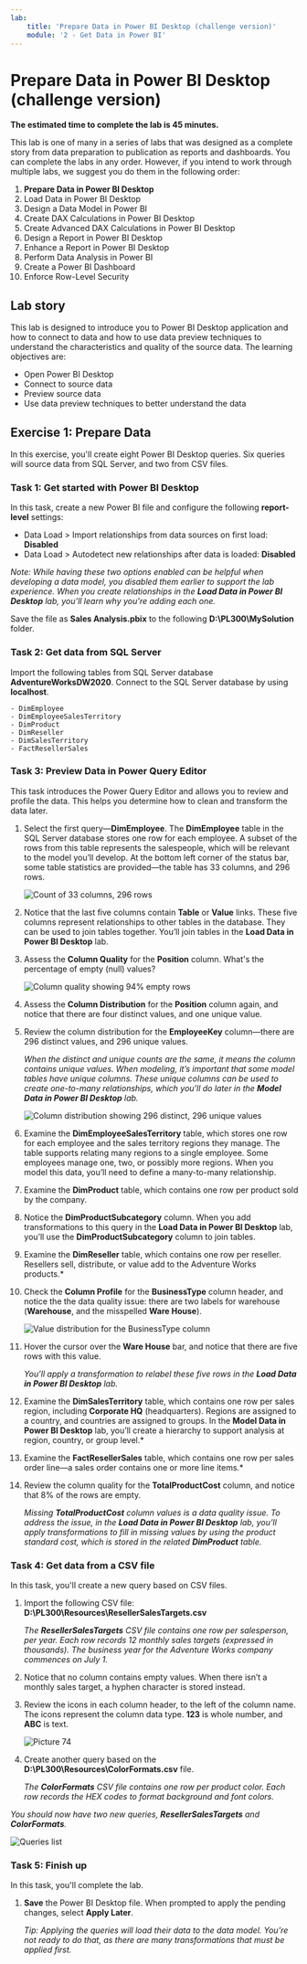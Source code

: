 ```yaml
---
lab:
    title: 'Prepare Data in Power BI Desktop (challenge version)'
    module: '2 - Get Data in Power BI'
---
```


# Prepare Data in Power BI Desktop (challenge version)

**The estimated time to complete the lab is 45 minutes.**

This lab is one of many in a series of labs that was designed as a complete story from data preparation to publication as reports and dashboards. You can complete the labs in any order. However, if you intend to work through multiple labs, we suggest you do them in the following order:

1. **Prepare Data in Power BI Desktop**
1. Load Data in Power BI Desktop
1. Design a Data Model in Power BI
1. Create DAX Calculations in Power BI Desktop
1. Create Advanced DAX Calculations in Power BI Desktop
1. Design a Report in Power BI Desktop
1. Enhance a Report in Power BI Desktop
1. Perform Data Analysis in Power BI
1. Create a Power BI Dashboard
1. Enforce Row-Level Security

## **Lab story**

This lab is designed to introduce you to Power BI Desktop application and how to connect to data and how to use data preview techniques to understand the characteristics and quality of the source data. The learning objectives are:

- Open Power BI Desktop
- Connect to source data
- Preview source data
- Use data preview techniques to better understand the data

## **Exercise 1: Prepare Data**

In this exercise, you'll create eight Power BI Desktop queries. Six queries will source data from SQL Server, and two from CSV files.

### **Task 1: Get started with Power BI Desktop**

In this task, create a new Power BI file and configure the following **report-level** settings:

- Data Load > Import relationships from data sources on first load: **Disabled**
- Data Load > Autodetect new relationships after data is loaded: **Disabled**

*Note: While having these two options enabled can be helpful when developing a data model, you disabled them earlier to support the lab experience. When you create relationships in the **Load Data in Power BI Desktop** lab, you’ll learn why you're adding each one.*

Save the file as **Sales Analysis.pbix** to the following **D:\PL300\MySolution** folder.

### **Task 2: Get data from SQL Server**

Import the following tables from SQL Server database **AdventureWorksDW2020**. Connect to the SQL Server database by using **localhost**.

    - DimEmployee
    - DimEmployeeSalesTerritory
    - DimProduct
    - DimReseller
    - DimSalesTerritory
    - FactResellerSales

### **Task 3: Preview Data in Power Query Editor**

This task introduces the Power Query Editor and allows you to review and profile the data. This helps you determine how to clean and transform the data later.

1. Select the first query—**DimEmployee**. The **DimEmployee** table in the SQL Server database stores one row for each employee. A subset of the rows from this table represents the salespeople, which will be relevant to the model you’ll develop. At the bottom left corner of the status bar, some table statistics are provided—the table has 33 columns, and 296 rows.

     ![Count of 33 columns, 296 rows](Linked_image_Files/01-prepare-data-with-power-query-in-power-bi-desktop_image22.png)

2. Notice that the last five columns contain **Table** or **Value** links. These five columns represent relationships to other tables in the database. They can be used to join tables together. You’ll join tables in the **Load Data in Power BI Desktop** lab.

3. Assess the **Column Quality** for the **Position** column. What's the percentage of empty (null) values?

     ![Column quality showing 94% empty rows](Linked_image_Files/01-prepare-data-with-power-query-in-power-bi-desktop_image24.png)

4. Assess the **Column Distribution** for the **Position** column again, and notice that there are four distinct values, and one unique value.

5. Review the column distribution for the **EmployeeKey** column—there are 296 distinct values, and 296 unique values.
    
    *When the distinct and unique counts are the same, it means the column contains unique values. When modeling, it’s important that some model tables have unique columns. These unique columns can be used to create one-to-many relationships, which you'll do later in the **Model Data in Power BI Desktop** lab.*

     ![Column distribution showing 296 distinct, 296 unique values](Linked_image_Files/01-prepare-data-with-power-query-in-power-bi-desktop_image26.png)

6.  Examine the **DimEmployeeSalesTerritory** table, which stores one row for each employee and the sales territory regions they manage. The table supports relating many regions to a single employee. Some employees manage one, two, or possibly more regions. When you model this data, you’ll need to define a many-to-many relationship.

7.  Examine the **DimProduct** table, which contains one row per product sold by the company.

8.  Notice the **DimProductSubcategory** column. When you add transformations to this query in the **Load Data in Power BI Desktop** lab, you’ll use the **DimProductSubcategory** column to join tables.

9.  Examine the **DimReseller** table, which contains one row per reseller. Resellers sell, distribute, or value add to the Adventure Works products.*

10. Check the **Column Profile** for the **BusinessType** column header, and notice the the data quality issue: there are two labels for warehouse (**Warehouse**, and the misspelled **Ware House**).

     ![Value distribution for the BusinessType column](Linked_image_Files/01-prepare-data-with-power-query-in-power-bi-desktop_image31.png)

11. Hover the cursor over the **Ware House** bar, and notice that there are five rows with this value.
    
    *You’ll apply a transformation to relabel these five rows in the **Load Data in Power BI Desktop** lab.*

12. Examine the **DimSalesTerritory** table, which contains one row per sales region, including **Corporate HQ** (headquarters). Regions are assigned to a country, and countries are assigned to groups. In the **Model Data in Power BI Desktop** lab, you’ll create a hierarchy to support analysis at region, country, or group level.*

14. Examine the **FactResellerSales** table, which contains one row per sales order line—a sales order contains one or more line items.*

15. Review the column quality for the **TotalProductCost** column, and notice that 8% of the rows are empty.
    
    *Missing **TotalProductCost** column values is a data quality issue. To address the issue, in the **Load Data in Power BI Desktop** lab, you’ll apply transformations to fill in missing values by using the product standard cost, which is stored in the related **DimProduct** table.*

### **Task 4: Get data from a CSV file**

In this task, you'll create a new query based on CSV files.

1. Import the following CSV file: **D:\PL300\Resources\ResellerSalesTargets.csv**

    *The **ResellerSalesTargets** CSV file contains one row per salesperson, per year. Each row records 12 monthly sales targets (expressed in thousands). The business year for the Adventure Works company commences on July 1.*

2. Notice that no column contains empty values.  When there isn’t a monthly sales target, a hyphen character is stored instead.

3. Review the icons in each column header, to the left of the column name. The icons represent the column data type. **123** is whole number, and **ABC** is text.

     ![Picture 74](Linked_image_Files/01-prepare-data-with-power-query-in-power-bi-desktop_image38.png)

4. Create another query based on the **D:\PL300\Resources\ColorFormats.csv** file.
    
    *The **ColorFormats** CSV file contains one row per product color. Each row records the HEX codes to format background and font colors.*

*You should now have two new queries, **ResellerSalesTargets** and **ColorFormats**.*

![Queries list](Linked_image_Files/01-all-queries-loaded.png)

### **Task 5: Finish up**

In this task, you'll complete the lab.

1. **Save** the Power BI Desktop file. When prompted to apply the pending changes, select **Apply Later**.
    
    *Tip: Applying the queries will load their data to the data model. You’re not ready to do that, as there are many transformations that must be applied first.*
